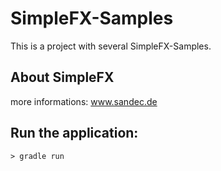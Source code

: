 # SimpleFX-Samples

This is a project with several SimpleFX-Samples.

## About SimpleFX
more informations: www.sandec.de


## Run the application:
``` > gradle run ```

